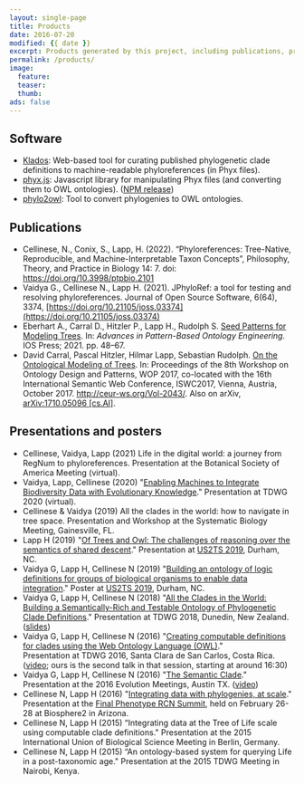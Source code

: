 ```yaml
---
layout: single-page
title: Products
date: 2016-07-20
modified: {{ date }}
excerpt: Products generated by this project, including publications, presentations, software, and data sets.
permalink: /products/
image:
  feature:
  teaser:
  thumb:
ads: false
---
```


## Software

* [Klados](https://github.com/phyloref/klados/): Web-based tool for curating published phylogenetic clade definitions to machine-readable phyloreferences (in Phyx files).
* [phyx.js](https://github.com/phyloref/phyx.js/): Javascript library for manipulating Phyx files (and converting them to OWL ontologies). ([NPM release](https://www.npmjs.com/package/@phyloref/phyx))
* [phylo2owl](https://github.com/phyloref/phylo2owl): Tool to convert phylogenies to OWL ontologies.

## Publications

* Cellinese, N., Conix, S., Lapp, H. (2022). “Phyloreferences: Tree-Native, Reproducible, and Machine-Interpretable Taxon Concepts”,
  Philosophy, Theory, and Practice in Biology 14: 7. doi: <https://doi.org/10.3998/ptpbio.2101>
* Vaidya G., Cellinese N., Lapp H. (2021). JPhyloRef: a tool for testing and resolving phyloreferences.
  Journal of Open Source Software, 6(64), 3374, [https://doi.org/10.21105/joss.03374](https://doi.org/10.21105/joss.03374)
* Eberhart A., Carral D., Hitzler P., Lapp H., Rudolph S. [Seed Patterns for Modeling Trees](https://daselab.cs.ksu.edu/sites/default/files/Seed_Patterns_for_Modeling_Trees.pdf).
  In: _Advances in Pattern-Based Ontology Engineering._ IOS Press; 2021. pp. 48–67.
* David Carral, Pascal Hitzler, Hilmar Lapp, Sebastian
  Rudolph. [On the Ontological Modeling of Trees](http://ceur-ws.org/Vol-2043/paper-01.pdf). In:
  Proceedings of the 8th Workshop on Ontology Design and Patterns, WOP
  2017, co-located with the 16th International Semantic Web
  Conference, ISWC2017, Vienna, Austria, October 2017. <http://ceur-ws.org/Vol-2043/>. Also on arXiv, [arXiv:1710.05096 [cs.AI]](https://arxiv.org/abs/1710.05096).

## Presentations and posters
* Cellinese, Vaidya, Lapp (2021) Life in the digital world: a journey from RegNum to phyloreferences.
  Presentation at the Botanical Society of America Meeting (virtual).
* Vaidya, Lapp, Cellinese (2020) "[Enabling Machines to Integrate Biodiversity Data with Evolutionary Knowledge](https://biss.pensoft.net/article/59088/)."
  Presentation at TDWG 2020 (virtual).
* Cellinese & Vaidya (2019) All the clades in the world: how to navigate in tree space.
  Presentation and Workshop at the Systematic Biology Meeting, Gainesville, FL.
* Lapp H (2019) "[Of Trees and Owl: The challenges of reasoning over the semantics of shared descent](https://www.slideshare.net/hlapp/of-trees-and-owl-the-challenges-of-reasoning-over-the-semantics-of-shared-descent/hlapp/of-trees-and-owl-the-challenges-of-reasoning-over-the-semantics-of-shared-descent)." Presentation at [US2TS 2019], Durham, NC.
* Vaidya G, Lapp H, Cellinese N (2019) "[Building an ontology of logic definitions for groups of biological organisms to enable data integration](http://doi.org/10.6084/m9.figshare.7904999)." Poster at [US2TS 2019], Durham, NC.
* Vaidya G, Lapp H, Cellinese N (2018) "[All the Clades in the World: Building a Semantically-Rich and Testable Ontology of Phylogenetic Clade Definitions](https://doi.org/10.3897/biss.2.25776)." Presentation at TDWG 2018, Dunedin, New Zealand. ([slides](https://speakerdeck.com/gaurav/all-the-clades-in-the-world-building-a-semantically-rich-and-testable-ontology-of-phylogenetic-clade-definitions))
* Vaidya G, Lapp H, Cellinese N (2016) "[Creating computable definitions for clades using the Web Ontology Language (OWL)](https://speakerdeck.com/gaurav/creating-computable-definitions-for-clades-using-the-web-ontology-language-owl)."  
  Presentation at TDWG 2016, Santa Clara de San Carlos, Costa Rica. ([video](http://idigbio.adobeconnect.com/p4puo3ev61c/); ours is the second talk in that session, starting at around 16:30)
* Vaidya G, Lapp H, Cellinese N (2016) "[The Semantic Clade](https://speakerdeck.com/gaurav/the-semantic-clade)."
  Presentation at the 2016 Evolution Meetings, Austin TX. ([video](https://www.youtube.com/watch?v=_aNaAQYTNVc))
* Cellinese N, Lapp H (2016) "[Integrating data with phylogenies, at
  scale](http://www.slideshare.net/hlapp/integrating-data-with-phylogenies-at-scale)." Presentation at the [Final Phenotype RCN Summit], held on
  February 26-28 at Biosphere2 in Arizona.
* Cellinese N, Lapp H (2015) “Integrating data at the Tree of Life
  scale using computable clade definitions." Presentation at the 2015
  International Union of Biological Science Meeting in Berlin, Germany.
* Cellinese N, Lapp H (2015) “An ontology-based system for querying
  Life in a post-taxonomic age." Presentation at the 2015 TDWG Meeting
  in Nairobi, Kenya.

[Final Phenotype RCN Summit]: http://www.phenotypercn.org/?p=2782
[US2TS 2019]: http://us2ts.org/2019
